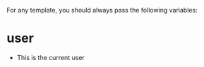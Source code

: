 For any template, you should always pass the following variables:

# user
- This is the current user


